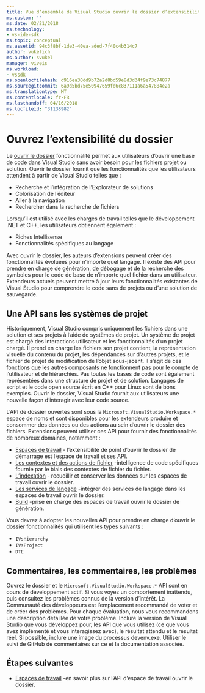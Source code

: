 ```yaml
---
title: Vue d’ensemble de Visual Studio ouvrir le dossier d’extensibilité | Documents Microsoft
ms.custom: ''
ms.date: 02/21/2018
ms.technology:
- vs-ide-sdk
ms.topic: conceptual
ms.assetid: 94c3f8bf-1de3-40ea-aded-7f40c4b314c7
author: vukelich
ms.author: svukel
manager: viveis
ms.workload:
- vssdk
ms.openlocfilehash: d916ea30dd9b72a2d8bd59e8d3d34f9e73c74877
ms.sourcegitcommit: 6a9d5bd75e50947659fd6c837111a6a547884e2a
ms.translationtype: MT
ms.contentlocale: fr-FR
ms.lasthandoff: 04/16/2018
ms.locfileid: "31138982"
---
```

# <a name="open-folder-extensibility"></a>Ouvrez l’extensibilité du dossier

Le [ouvrir le dossier](../ide/develop-code-in-visual-studio-without-projects-or-solutions.md) fonctionnalité permet aux utilisateurs d’ouvrir une base de code dans Visual Studio sans avoir besoin pour les fichiers projet ou solution. Ouvrir le dossier fournit que les fonctionnalités que les utilisateurs attendent à partir de Visual Studio telles que :

* Recherche et l’intégration de l’Explorateur de solutions
* Colorisation de l’éditeur
* Aller à la navigation
* Rechercher dans la recherche de fichiers

Lorsqu’il est utilisé avec les charges de travail telles que le développement .NET et C++, les utilisateurs obtiennent également :

* Riches Intellisense
* Fonctionnalités spécifiques au langage

Avec ouvrir le dossier, les auteurs d’extensions peuvent créer des fonctionnalités évoluées pour n’importe quel langage. Il existe des API pour prendre en charge de génération, de débogage et de la recherche des symboles pour le code de base de n’importe quel fichier dans un utilisateur. Extendeurs actuels peuvent mettre à jour leurs fonctionnalités existantes de Visual Studio pour comprendre le code sans de projets ou d’une solution de sauvegarde.

## <a name="an-api-without-project-systems"></a>Une API sans les systèmes de projet

Historiquement, Visual Studio compris uniquement les fichiers dans une solution et ses projets à l’aide de systèmes de projet. Un système de projet est chargé des interactions utilisateur et les fonctionnalités d’un projet chargé. Il prend en charge les fichiers son projet contient, la représentation visuelle du contenu du projet, les dépendances sur d’autres projets, et le fichier de projet de modification de l’objet sous-jacent. Il s’agit de ces fonctions que les autres composants ne fonctionnent pas pour le compte de l’utilisateur et de hiérarchies. Pas toutes les bases de code sont également représentées dans une structure de projet et de solution. Langages de script et le code open source écrit en C++ pour Linux sont de bons exemples. Ouvrir le dossier, Visual Studio fournit aux utilisateurs une nouvelle façon d’interagir avec leur code source.

L’API de dossier ouvertes sont sous la `Microsoft.VisualStudio.Workspace.*` espace de noms et sont disponibles pour les extendeurs produire et consommer des données ou des actions au sein d’ouvrir le dossier des fichiers. Extensions peuvent utiliser ces API pour fournir des fonctionnalités de nombreux domaines, notamment :

- [Espaces de travail](workspaces.md) - l’extensibilité de point d’ouvrir le dossier de démarrage est l’espace de travail et ses API.
- [Les contextes et des actions de fichier](workspace-file-contexts.md) -intelligence de code spécifiques fournie par le biais des contextes de fichier du fichier.
- [L’indexation](workspace-indexing.md) - recueillir et conserver les données sur les espaces de travail ouvrir le dossier.
- [Les services de langage](workspace-language-services.md) -intégrer des services de langage dans les espaces de travail ouvrir le dossier.
- [Build](workspace-build.md) -prise en charge des espaces de travail ouvrir le dossier de génération.

Vous devrez à adopter les nouvelles API pour prendre en charge d’ouvrir le dossier fonctionnalités qui utilisent les types suivants :

- `IVsHierarchy`
- `IVsProject`
- `DTE`

## <a name="feedback-comments-issues"></a>Commentaires, les commentaires, les problèmes

Ouvrez le dossier et le `Microsoft.VisualStudio.Workspace.*` API sont en cours de développement actif. Si vous voyez un comportement inattendu, puis consultez les problèmes connus de la version d’intérêt. La Communauté des développeurs est l’emplacement recommandé de voter et de créer des problèmes. Pour chaque évaluation, nous vous recommandons une description détaillée de votre problème. Inclure la version de Visual Studio que vous développez pour, les API que vous utilisez (ce que vous avez implémenté et vous interagissez avec), le résultat attendu et le résultat réel. Si possible, inclure une image du processus devenv.exe. Utiliser le suivi de GitHub de commentaires sur ce et la documentation associée.

## <a name="next-steps"></a>Étapes suivantes

* [Espaces de travail](workspaces.md) -en savoir plus sur l’API d’espace de travail ouvrir le dossier.